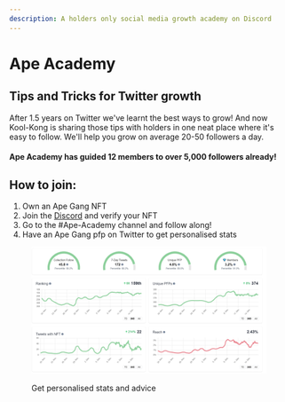 ```yaml
---
description: A holders only social media growth academy on Discord
---
```


# Ape Academy

## Tips and Tricks for Twitter growth

After 1.5 years on Twitter we've learnt the best ways to grow! And now Kool-Kong is sharing those tips with holders in one neat place where it's easy to follow. We'll help you grow on average 20-50 followers a day.

#### Ape Academy has guided 12 members to over 5,000 followers already!

## How to join:

1. Own an Ape Gang NFT
2. Join the [Discord](https://discord.gg/ape-gang-841359732786331658) and verify your NFT
3. Go to the #Ape-Academy channel and follow along!
4. Have an Ape Gang pfp on Twitter to get personalised stats

<figure><img src="../.gitbook/assets/imagkksoe.png" alt=""><figcaption><p>Get personalised stats and advice</p></figcaption></figure>
